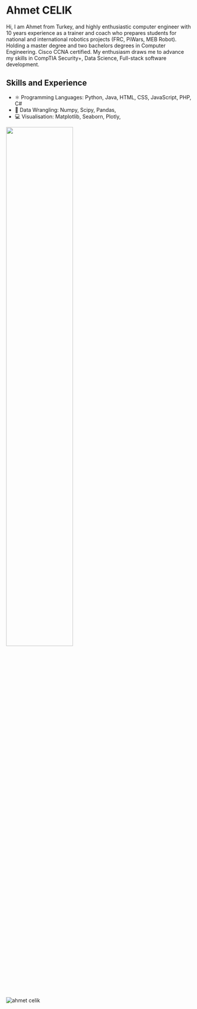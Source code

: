 # Ahmet CELIK
Hi, I am Ahmet from Turkey, and highly enthusiastic computer engineer with 10 years experience as a trainer and coach who prepares students for national and international robotics projects (FRC, PiWars, MEB Robot). Holding a master degree and two bachelors degrees in Computer Engineering. Cisco CCNA certified. My enthusiasm draws me to advance my skills in CompTIA Security+, Data Science, Full-stack software development.

## Skills and Experience
* ⚛ Programming Languages: Python, Java, HTML, CSS, JavaScript, PHP, C#
* 📱 Data Wrangling: Numpy, Scipy, Pandas,
* 💻 Visualisation: Matplotlib, Seaborn, Plotly,



<img src="https://github-readme-stats.vercel.app/api?username=ahmedclk&show_icons=true&theme=dracula" align='center' width="60%">


<p align="left"> <img src="https://komarev.com/ghpvc/?username=ahmedclk" alt="ahmet celik" /> </p>
